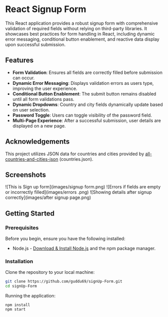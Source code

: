 # React Signup Form

This React application provides a robust signup form with comprehensive validation of required fields without relying on third-party libraries. It showcases best practices for form handling in React, including dynamic error messaging, conditional button enablement, and reactive data display upon successful submission.

## Features

- **Form Validation**: Ensures all fields are correctly filled before submission can occur.
- **Dynamic Error Messaging**: Displays validation errors as users type, improving the user experience.
- **Conditional Button Enablement**: The submit button remains disabled until all form validations pass.
- **Dynamic Dropdowns**: Country and city fields dynamically update based on user selection.
- **Password Toggle**: Users can toggle visibility of the password field.
- **Multi-Page Experience**: After a successful submission, user details are displayed on a new page.

## Acknowledgements

This project utilizes JSON data for countries and cities provided by [all-countries-and-cities-json](https://github.com/russ666/all-countries-and-cities-json) (countries.json).

## Screenshots

![This is Sign up form](images/signup form.png)
![Errors if fields are empty or incorrectly filled](images/errors .png)
![Showing details after signup correctly](images/after signup page.png)

## Getting Started

### Prerequisites

Before you begin, ensure you have the following installed:

- Node.js - [Download & Install Node.js](https://nodejs.org/en/download/) and the npm package manager.

### Installation

Clone the repository to your local machine:

```bash
git clone https://github.com/guddu69/signUp-Form.git
cd signUp-Form
```

Running the application:

```
npm install
npm start
```
